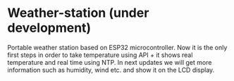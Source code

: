 # Weather-station (under development)
Portable weather station based on ESP32 microcontroller.
Now it is the only first steps in order to take temperature using API + it shows real temperature and real time using NTP.
In next updates we will get more information such as humidity, wind etc. and show it on the LCD display.

